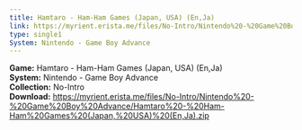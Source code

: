 ```yaml
---
title: Hamtaro - Ham-Ham Games (Japan, USA) (En,Ja)
link: https://myrient.erista.me/files/No-Intro/Nintendo%20-%20Game%20Boy%20Advance/Hamtaro%20-%20Ham-Ham%20Games%20(Japan,%20USA)%20(En,Ja).zip
type: single1
System: Nintendo - Game Boy Advance
---
```

<b>Game:</b> Hamtaro - Ham-Ham Games (Japan, USA) (En,Ja)<br>
<b>System:</b> Nintendo - Game Boy Advance<br>
<b>Collection:</b> No-Intro<br>
<b>Download:</b> https://myrient.erista.me/files/No-Intro/Nintendo%20-%20Game%20Boy%20Advance/Hamtaro%20-%20Ham-Ham%20Games%20(Japan,%20USA)%20(En,Ja).zip